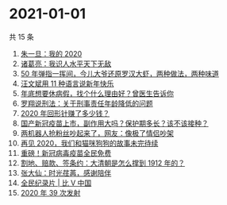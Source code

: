 # 2021-01-01

共 15 条

<!-- BEGIN ZHIHUVIDEO -->
<!-- 最后更新时间 Fri Jan 01 2021 00:24:18 GMT+0800 (CST) -->
1. [朱一旦：我的 2020](https://www.zhihu.com/zvideo/1328031301433888768)
1. [诸葛亮：我识人水平天下无敌](https://www.zhihu.com/zvideo/1327949107160473600)
1. [50 年弹指一挥间，今儿大爷还原罗汉大虾，两种做法，两种味道](https://www.zhihu.com/zvideo/1328025260596764672)
1. [汪文斌用 11 种语言说新年快乐](https://www.zhihu.com/zvideo/1328039480272297984)
1. [年底想要休病假，找个什么理由好？曾医生告诉你](https://www.zhihu.com/zvideo/1327925023093096448)
1. [罗翔说刑法：关于刑事责任年龄降低的问题](https://www.zhihu.com/zvideo/1327984978585047040)
1. [2020 年回形针赚了多少钱？](https://www.zhihu.com/zvideo/1328081791077134336)
1. [国产新冠疫苗上市，副作用大吗？保护期多长？该不该接种？](https://www.zhihu.com/zvideo/1328067610634571776)
1. [两机器人抢粉丝吵起来了，网友：像极了情侣吵架](https://www.zhihu.com/zvideo/1328020290845470720)
1. [再见 2020，我们和猫咪狗狗的故事未完待续](https://www.zhihu.com/zvideo/1327933409957203968)
1. [重磅！新冠病毒疫苗全民免费](https://www.zhihu.com/zvideo/1327952113591365632)
1. [割地、赔款、签条约：大清朝是怎么撑到 1912 年的？](https://www.zhihu.com/zvideo/1327935567628062720)
1. [张大仙：时光荏苒，感谢陪伴](https://www.zhihu.com/zvideo/1327935242716753920)
1. [全民纪录片 | 比 V 中国](https://www.zhihu.com/zvideo/1327932688355868672)
1. [2020 年 39 次发射](https://www.zhihu.com/zvideo/1328060249387716608)
<!-- END ZHIHUVIDEO -->
